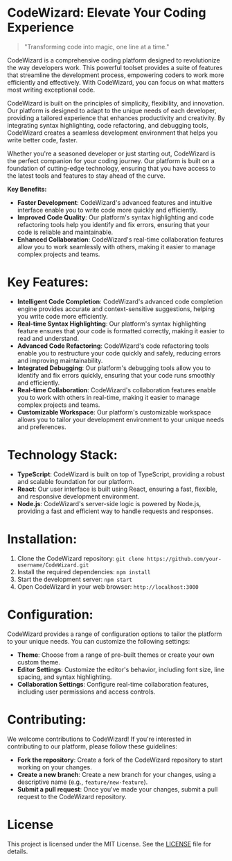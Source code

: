 <!-- CodeWizard_20250726090609_7801 -->

# CodeWizard: Elevate Your Coding Experience
> "Transforming code into magic, one line at a time."

CodeWizard is a comprehensive coding platform designed to revolutionize the way developers work. This powerful toolset provides a suite of features that streamline the development process, empowering coders to work more efficiently and effectively. With CodeWizard, you can focus on what matters most writing exceptional code.

CodeWizard is built on the principles of simplicity, flexibility, and innovation. Our platform is designed to adapt to the unique needs of each developer, providing a tailored experience that enhances productivity and creativity. By integrating syntax highlighting, code refactoring, and debugging tools, CodeWizard creates a seamless development environment that helps you write better code, faster.

Whether you're a seasoned developer or just starting out, CodeWizard is the perfect companion for your coding journey. Our platform is built on a foundation of cutting-edge technology, ensuring that you have access to the latest tools and features to stay ahead of the curve.

**Key Benefits:**

* **Faster Development**: CodeWizard's advanced features and intuitive interface enable you to write code more quickly and efficiently.
* **Improved Code Quality**: Our platform's syntax highlighting and code refactoring tools help you identify and fix errors, ensuring that your code is reliable and maintainable.
* **Enhanced Collaboration**: CodeWizard's real-time collaboration features allow you to work seamlessly with others, making it easier to manage complex projects and teams.

# Key Features:

* **Intelligent Code Completion**: CodeWizard's advanced code completion engine provides accurate and context-sensitive suggestions, helping you write code more efficiently.
* **Real-time Syntax Highlighting**: Our platform's syntax highlighting feature ensures that your code is formatted correctly, making it easier to read and understand.
* **Advanced Code Refactoring**: CodeWizard's code refactoring tools enable you to restructure your code quickly and safely, reducing errors and improving maintainability.
* **Integrated Debugging**: Our platform's debugging tools allow you to identify and fix errors quickly, ensuring that your code runs smoothly and efficiently.
* **Real-time Collaboration**: CodeWizard's collaboration features enable you to work with others in real-time, making it easier to manage complex projects and teams.
* **Customizable Workspace**: Our platform's customizable workspace allows you to tailor your development environment to your unique needs and preferences.

# Technology Stack:

* **TypeScript**: CodeWizard is built on top of TypeScript, providing a robust and scalable foundation for our platform.
* **React**: Our user interface is built using React, ensuring a fast, flexible, and responsive development environment.
* **Node.js**: CodeWizard's server-side logic is powered by Node.js, providing a fast and efficient way to handle requests and responses.

# Installation:

1. Clone the CodeWizard repository: `git clone https://github.com/your-username/CodeWizard.git`
2. Install the required dependencies: `npm install`
3. Start the development server: `npm start`
4. Open CodeWizard in your web browser: `http://localhost:3000`

# Configuration:

CodeWizard provides a range of configuration options to tailor the platform to your unique needs. You can customize the following settings:

* **Theme**: Choose from a range of pre-built themes or create your own custom theme.
* **Editor Settings**: Customize the editor's behavior, including font size, line spacing, and syntax highlighting.
* **Collaboration Settings**: Configure real-time collaboration features, including user permissions and access controls.

# Contributing:

We welcome contributions to CodeWizard! If you're interested in contributing to our platform, please follow these guidelines:

* **Fork the repository**: Create a fork of the CodeWizard repository to start working on your changes.
* **Create a new branch**: Create a new branch for your changes, using a descriptive name (e.g., `feature/new-feature`).
* **Submit a pull request**: Once you've made your changes, submit a pull request to the CodeWizard repository.

# License

This project is licensed under the MIT License. See the [LICENSE](https://github.com/your-username/CodeWizard/blob/main/LICENSE) file for details.
